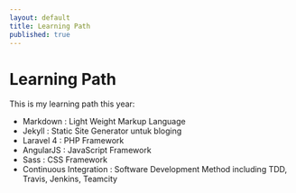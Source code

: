 ```yaml
---
layout: default
title: Learning Path
published: true
---
```


Learning Path
=============

This is my learning path this year:

- Markdown : Light Weight Markup Language
- Jekyll : Static Site Generator untuk bloging
- Laravel 4 : PHP Framework
- AngularJS : JavaScript Framework
- Sass : CSS Framework
- Continuous Integration : Software Development Method including TDD, Travis, Jenkins, Teamcity
